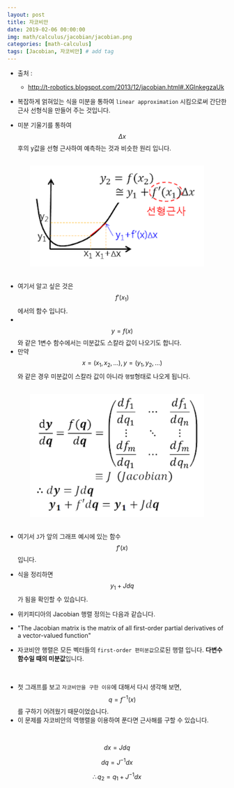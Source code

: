 ```yaml
---
layout: post
title: 자코비안 
date: 2019-02-06 00:00:00
img: math/calculus/jacobian/jacobian.png
categories: [math-calculus] 
tags: [Jacobian, 자코비안] # add tag
---
```


+ 출처 : 
    + http://t-robotics.blogspot.com/2013/12/jacobian.html#.XGlnkegzaUk

+ 복잡하게 얽혀있는 식을 미분을 통하여 `linear approximation` 시킴으로써 간단한 근사 선형식을 만들어 주는 것입니다.
+ 미분 기울기를 통하여 $$ \Delta x $$ 후의 y값을 선형 근사하여 예측하는 것과 비슷한 원리 입니다.

<br>
<center><img src="../assets/img/math/calculus/jacobian/1.png" alt="Drawing" style="width: 400px;"/></center>
<br>

- 여기서 알고 싶은 것은 $$ f'(x_{1}) $$ 에서의 함수 입니다.  
- 　$$ y = f(x) $$와 같은 1변수 함수에서는 미분값도 스칼라 값이 나오기도 합니다.
- 만약 $$ x = (x_{1}, x_{2}, ...), y = (y_{1}, y_{2}, ...) $$와 같은 경우 미분값이 스칼라 값이 아니라 `행렬`형태로 나오게 됩니다.

<br>
<center><img src="../assets/img/math/calculus/jacobian/2.png" alt="Drawing" style="width: 400px;"/></center>
<br>
    
- 여기서 `J`가 앞의 그래프 예시에 있는 함수 $$ f'(x) $$ 입니다.
- 식을 정리하면 $$ y_{1} + Jdq $$가 됨을 확인할 수 있습니다.
 
- 위키피디아의 Jacobian 행렬 정의는 다음과 같습니다.
- "The Jacobian matrix is the matrix of all first-order partial derivatives of a vector-valued function" 
- 자코비안 행렬은 모든 벡터들의 `first-order 편미분값`으로된 행렬 입니다. **다변수 함수일 때의 미분값**입니다.

<br>
    
- 첫 그래프를 보고 `자코비안을 구한 이유`에 대해서 다시 생각해 보면, $$ q = f^{-1}(x) $$ 를 구하기 어려웠기 때문이었습니다.
- 이 문제를 자코비안의 역행렬을 이용하여 푼다면 근사해를 구할 수 있습니다.

<br>
    
$$ dx = Jdq $$

$$ dq = J^{-1}dx $$

$$ \therefore q_{2} = q_{1} + J^{-1}dx  $$
    
<br>
